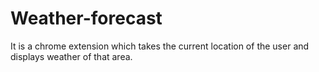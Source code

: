 # Weather-forecast
It is a chrome extension which takes the current location of the user and displays weather of that area.
